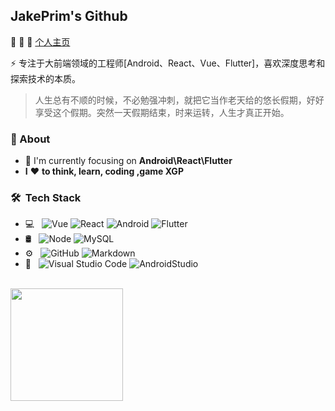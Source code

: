 ## JakePrim's Github

👋 👋 👋 <a href="https://www.yuque.com/jakeprim">个人主页</a>

⚡ 专注于大前端领域的工程师[Android、React、Vue、Flutter]，喜欢深度思考和探索技术的本质。

> 人生总有不顺的时候，不必勉强冲刺，就把它当作老天给的悠长假期，好好享受这个假期。突然一天假期结束，时来运转，人生才真正开始。

### 🚀 About
- 👀 I'm currently focusing on **Android\React\Flutter**
- **I** ❤️ **to think, learn, coding ,game XGP**

<h3> 🛠 &nbsp;Tech Stack</h3>

- 💻 &nbsp;
  ![Vue](https://img.shields.io/badge/-Vue-2B3A42?logo=Vue&logoColor=75AFCC)
  ![React](https://img.shields.io/badge/-React-2B3A42?logo=React&logoColor=75AFCC)
  ![Android](https://img.shields.io/badge/-Android-2B3A42?logo=Android&logoColor=75AFCC)
  ![Flutter](https://img.shields.io/badge/-Flutter-2B3A42?logo=Flutter&logoColor=75AFCC)
- 🛢 &nbsp;
  ![Node](https://img.shields.io/badge/-Node-333333?style=flat&logo=node)
  ![MySQL](https://img.shields.io/badge/-MySQL-333333?style=flat&logo=mysql)
- ⚙️ &nbsp;
  ![GitHub](https://img.shields.io/badge/-GitHub-333333?style=flat&logo=github)
  ![Markdown](https://img.shields.io/badge/-Markdown-333333?style=flat&logo=markdown)
- 🔧 &nbsp;
  ![Visual Studio Code](https://img.shields.io/badge/-Visual%20Studio%20Code-333333?style=flat&logo=visual-studio-code&logoColor=007ACC)
  ![AndroidStudio](https://img.shields.io/badge/-AndroidStudio-333333?style=flat&logo=AndroidStudio&logoColor=007ACC)

<br/>
<a href="https://github.com/JakePrim">
<img height="180em" src="https://github-readme-stats.vercel.app/api?username=JakePrim&theme=buefy&show_icons=true&hide=prs&hide_border=true" />

[comment]: <> (<img height="180em" src="https://github-readme-stats.vercel.app/api/top-langs/?username=JakePrim&theme=buefy&layout=compact&hide_border=true" />)
</a>
